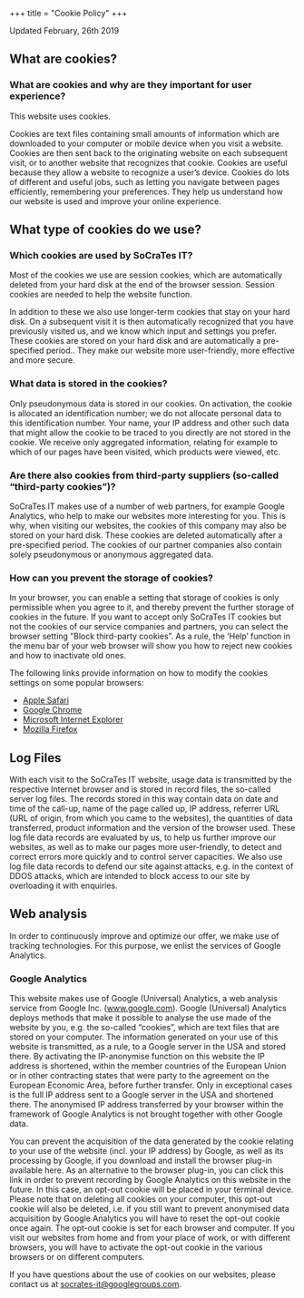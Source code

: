 +++
title = "Cookie Policy"
+++

Updated February, 26th 2019

## What are cookies?
### What are cookies and why are they important for user experience?
This website uses cookies.

Cookies are text files containing small amounts of information which are downloaded to your computer or mobile device when you visit a website. Cookies are then sent back to the originating website on each subsequent visit, or to another website that recognizes that cookie. Cookies are useful because they allow a website to recognize a user’s device.
Cookies do lots of different and useful jobs, such as letting you navigate between pages efficiently, remembering your preferences. They help us understand how our website is used and improve your online experience. 


## What type of cookies do we use?
### Which cookies are used by SoCraTes IT?
Most of the cookies we use are session cookies, which are automatically deleted from your hard disk at the end of the browser session. Session cookies are needed to help the website function.

In addition to these we also use longer-term cookies that stay on your hard disk. On a subsequent visit it is then automatically recognized that you have previously visited us, and we know which input and settings you prefer. These cookies are stored on your hard disk and are automatically a pre-specified period.. They make our website more user-friendly, more effective and more secure. 

### What data is stored in the cookies?
Only pseudonymous data is stored in our cookies. On activation, the cookie is allocated an identification number; we do not allocate personal data to this identification number. Your name, your IP address and other such data that might allow the cookie to be traced to you directly are not stored in the cookie. We receive only aggregated information, relating for example to which of our pages have been visited, which products were viewed, etc.

### Are there also cookies from third-party suppliers (so-called “third-party cookies”)?
SoCraTes IT makes use of a number of web partners, for example Google Analytics, who help to make our websites more interesting for you. This is why, when visiting our websites, the cookies of this company may also be stored on your hard disk. These cookies are deleted automatically after a pre-specified period. The cookies of our partner companies also contain solely pseudonymous or anonymous aggregated data. 

### How can you prevent the storage of cookies?
In your browser, you can enable a setting that storage of cookies is only permissible when you agree to it, and thereby prevent the further storage of cookies in the future. If you want to accept only SoCraTes IT cookies but not the cookies of our service companies and partners, you can select the browser setting ”Block third-party cookies”. As a rule, the ‘Help’ function in the menu bar of your web browser will show you how to reject new cookies and how to inactivate old ones. 

The following links provide information on how to modify the cookies settings on some popular browsers:

* [Apple Safari](http://support.apple.com/kb/PH5042)
* [Google Chrome](https://support.google.com/chrome/bin/answer.py?hl=en&answer=95647&p=cpn_cookies)
* [Microsoft Internet Explorer](http://windows.microsoft.com/en-US/windows7/How-to-manage-cookies-in-Internet-Explorer-9)
* [Mozilla Firefox](http://support.mozilla.org/en-US/kb/Cookies)

## Log Files
With each visit to the SoCraTes IT website, usage data is transmitted by the respective Internet browser and is stored in record files, the so-called server log files. The records stored in this way contain data on date and time of the call-up, name of the page called up, IP address, referrer URL (URL of origin, from which you came to the websites), the quantities of data transferred, product information and the version of the browser used. These log file data records are evaluated by us, to help us further improve our websites, as well as to make our pages more user-friendly, to detect and correct errors more quickly and to control server capacities. We also use log file data records to defend our site against attacks, e.g. in the context of DDOS attacks, which are intended to block access to our site by overloading it with enquiries.

## Web analysis
In order to continuously improve and optimize our offer, we make use of tracking technologies. For this purpose, we enlist the services of Google Analytics.

### Google Analytics
This website makes use of Google (Universal) Analytics, a web analysis service from Google Inc. (www.google.com). Google (Universal) Analytics deploys methods that make it possible to analyse the use made of the website by you, e.g. the so-called “cookies”, which are text files that are stored on your computer. The information generated on your use of this website is transmitted, as a rule, to a Google server in the USA and stored there. By activating the IP-anonymise function on this website the IP address is shortened, within the member countries of the European Union or in other contracting states that were party to the agreement on the European Economic Area, before further transfer. Only in exceptional cases is the full IP address sent to a Google server in the USA and shortened there. The anonymised IP address transferred by your browser within the framework of Google Analytics is not brought together with other Google data.

You can prevent the acquisition of the data generated by the cookie relating to your use of the website (incl. your IP address) by Google, as well as its processing by Google, if you download and install the browser plug-in available here. As an alternative to the browser plug-in, you can click this link in order to prevent recording by Google Analytics on this website in the future. In this case, an opt-out cookie will be placed in your terminal device. Please note that on deleting all cookies on your computer, this opt-out cookie will also be deleted, i.e. if you still want to prevent anonymised data acquisition by Google Analytics you will have to reset the opt-out cookie once again. The opt-out cookie is set for each browser and computer. If you visit our websites from home and from your place of work, or with different browsers, you will have to activate the opt-out cookie in the various browsers or on different computers.

If you have questions about the use of cookies on our websites, please contact us at [socrates-it@googlegroups.com](socrates-it@googlegroups.com.).
